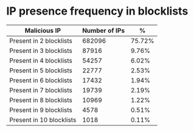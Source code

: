 # IP presence frequency in blocklists
| Malicious IP | Number of IPs | % |
|----|----|----|
| Present in 2 blocklists | 682096 | 75.72% |
| Present in 3 blocklists | 87916 | 9.76% |
| Present in 4 blocklists | 54257 | 6.02% |
| Present in 5 blocklists | 22777 | 2.53% |
| Present in 6 blocklists | 17432 | 1.94% |
| Present in 7 blocklists | 19739 | 2.19% |
| Present in 8 blocklists | 10969 | 1.22% |
| Present in 9 blocklists | 4578 | 0.51% |
| Present in 10 blocklists | 1018 | 0.11% |

